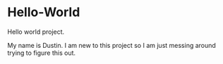 # Hello-World
Hello world project.

My name is Dustin.  I am new to this project so I am just messing around trying to figure this out.
